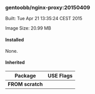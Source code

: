 ### gentoobb/nginx-proxy:20150409
Built: Tue Apr 21 13:35:24 CEST 2015

Image Size: 20.99 MB
#### Installed
None.
#### Inherited
Package | USE Flags
--------|----------
**FROM scratch** |
